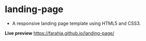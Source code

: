 # landing-page

- A responsive landing page template using HTML5 and CSS3.

**Live preview**
https://farahja.github.io/landing-page/
